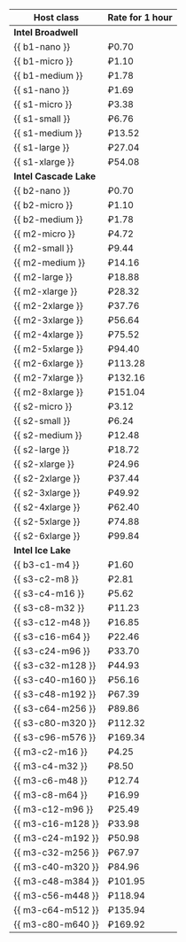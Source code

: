 | Host class        | Rate for 1 hour |
|-------------------|-----------------|
| **Intel Broadwell**                 |
| {{ b1-nano }}     | ₽0.70           |
| {{ b1-micro }}    | ₽1.10           |
| {{ b1-medium }}   | ₽1.78           |
| {{ s1-nano }}     | ₽1.69           |
| {{ s1-micro }}    | ₽3.38           |
| {{ s1-small }}    | ₽6.76           |
| {{ s1-medium }}   | ₽13.52          |
| {{ s1-large }}    | ₽27.04          |
| {{ s1-xlarge }}   | ₽54.08          |
| **Intel Cascade Lake**              |
| {{ b2-nano }}     | ₽0.70           |
| {{ b2-micro }}    | ₽1.10           |
| {{ b2-medium }}   | ₽1.78           |
| {{ m2-micro }}    | ₽4.72           |
| {{ m2-small }}    | ₽9.44           |
| {{ m2-medium }}   | ₽14.16          |
| {{ m2-large }}    | ₽18.88          |
| {{ m2-xlarge }}   | ₽28.32          |
| {{ m2-2xlarge }}  | ₽37.76          |
| {{ m2-3xlarge }}  | ₽56.64          |
| {{ m2-4xlarge }}  | ₽75.52          |
| {{ m2-5xlarge }}  | ₽94.40          |
| {{ m2-6xlarge }}  | ₽113.28         |
| {{ m2-7xlarge }}  | ₽132.16         |
| {{ m2-8xlarge }}  | ₽151.04         |
| {{ s2-micro }}    | ₽3.12           |
| {{ s2-small }}    | ₽6.24           |
| {{ s2-medium }}   | ₽12.48          |
| {{ s2-large }}    | ₽18.72          |
| {{ s2-xlarge }}   | ₽24.96          |
| {{ s2-2xlarge }}  | ₽37.44          |
| {{ s2-3xlarge }}  | ₽49.92          |
| {{ s2-4xlarge }}  | ₽62.40          |
| {{ s2-5xlarge }}  | ₽74.88          |
| {{ s2-6xlarge }}  | ₽99.84          |
| **Intel Ice Lake**                  |
| {{ b3-c1-m4 }}    | ₽1.60           |
| {{ s3-c2-m8 }}    | ₽2.81           |
| {{ s3-c4-m16 }}   | ₽5.62           |
| {{ s3-c8-m32 }}   | ₽11.23          |
| {{ s3-c12-m48 }}  | ₽16.85          |
| {{ s3-c16-m64 }}  | ₽22.46          |
| {{ s3-c24-m96 }}  | ₽33.70          |
| {{ s3-c32-m128 }} | ₽44.93          |
| {{ s3-c40-m160 }} | ₽56.16          |
| {{ s3-c48-m192 }} | ₽67.39          |
| {{ s3-c64-m256 }} | ₽89.86          |
| {{ s3-c80-m320 }} | ₽112.32         |
| {{ s3-c96-m576 }} | ₽169.34         |
| {{ m3-c2-m16 }}   | ₽4.25           |
| {{ m3-c4-m32 }}   | ₽8.50           |
| {{ m3-c6-m48 }}   | ₽12.74          |
| {{ m3-c8-m64 }}   | ₽16.99          |
| {{ m3-c12-m96 }}  | ₽25.49          |
| {{ m3-c16-m128 }} | ₽33.98          |
| {{ m3-c24-m192 }} | ₽50.98          |
| {{ m3-c32-m256 }} | ₽67.97          |
| {{ m3-c40-m320 }} | ₽84.96          |
| {{ m3-c48-m384 }} | ₽101.95         |
| {{ m3-c56-m448 }} | ₽118.94         |
| {{ m3-c64-m512 }} | ₽135.94         |
| {{ m3-c80-m640 }} | ₽169.92         |
